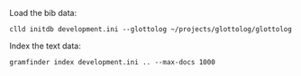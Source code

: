 
Load the bib data:
```shell
clld initdb development.ini --glottolog ~/projects/glottolog/glottolog
```

Index the text data:
```shell
gramfinder index development.ini .. --max-docs 1000
```

